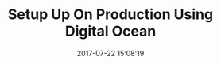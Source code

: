 ---
layout: page
title: "Setup Up On Production Using Digital Ocean"
category: tut
date: 2017-07-22 15:08:19
order: 2
disqus: 1
---